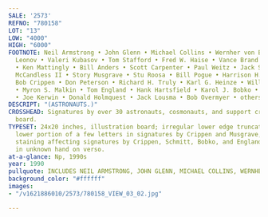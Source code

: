 ```yaml
---
SALE: '2573'
REFNO: "780158"
LOT: "13"
LOW: "4000"
HIGH: "6000"
FOOTNOTE: Neil Armstrong • John Glenn • Michael Collins • Wernher von Braun • Alexei
  Leonov • Valeri Kubasov • Tom Stafford • Fred W. Haise • Vance Brand • Deke Slayton
  • Ken Mattingly • Bill Anders • Scott Carpenter • Paul Weitz • Jack Swigert • Bruce
  McCandless II • Story Musgrave • Stu Roosa • Bill Pogue • Harrison H. Schmitt •
  Bob Crippen • Don Peterson • Richard H. Truly • Karl G. Heinze • William Thornton
  • Myron S. Malkin • Tom England • Hank Hartsfield • Karol J. Bobko • Robert Parker
  • Joe Kerwin • Donald Holmquest • Jack Lousma • Bob Overmyer • others.
DESCRIPT: "(ASTRONAUTS.)"
CROSSHEAD: Signatures by over 30 astronauts, cosmonauts, and support crew, on a large
  board.
TYPESET: 24x20 inches, illustration board; irregular lower edge truncating extreme
  lower portion of a few letters in signatures by Crippen and Musgrave, faint scattered
  staining affecting signatures by Crippen, Schmitt, Bobko, and England, few notes
  in unknown hand on verso.
at-a-glance: Np, 1990s
year: 1990
pullquote: INCLUDES NEIL ARMSTRONG, JOHN GLENN, MICHAEL COLLINS, WERNHER VON BRAUN
background_color: "#ffffff"
images:
- "/v1621886010/2573/780158_VIEW_03_02.jpg"

---
```

